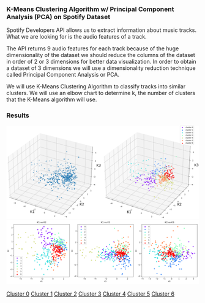 
### K-Means Clustering Algorithm w/ Principal Component Analysis (PCA) on Spotify Dataset

Spotify Developers API allows us to extract information about music tracks. What we are looking for is the audio features of a track.

The API returns 9 audio features for each track because of the huge dimensionality of the dataset we should reduce the columns of the dataset in order of 2 or 3 dimensions for better data visualization. In order to obtain a dataset of 3 dimensions we will use a dimensionality reduction technique called Principal Component Analysis or PCA.

We will use K-Means Clustering Algorithm to classify tracks into similar clusters. We will use an elbow chart to determine k, the number of clusters that the K-Means algorithm will use.

### Results
![3D Representation](https://github.com/josh-truong/spotify-kmeans/blob/main/demo.png)
![2D Representation](https://github.com/josh-truong/spotify-kmeans/blob/main/PCA%202D%20Clusters.png)

[Cluster 0](https://open.spotify.com/playlist/3C6QUaAMJQwwkBPZSxYMR7)
[Cluster 1](https://open.spotify.com/playlist/0lewEz46HxvvsrqrMqvxZ0)
[Cluster 2](https://open.spotify.com/playlist/15XASDIJAv1biPeHVqMZ8y)
[Cluster 3](https://open.spotify.com/playlist/5cSwYfTJmdHrJtDZGrt4PQ)
[Cluster 4](https://open.spotify.com/playlist/5RjAESsCLVwY7qE2h0gQuE)
[Cluster 5](https://open.spotify.com/playlist/70MkJHozNry5wQM9ah5hMu)
[Cluster 6](https://open.spotify.com/playlist/2FTjPcYvq7k4HBhz61BKKt)
